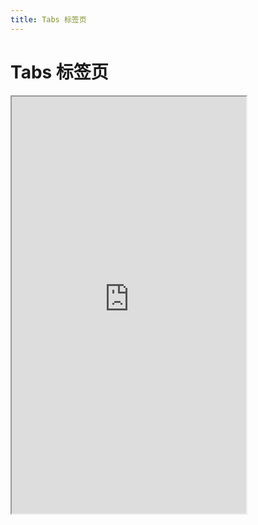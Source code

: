 ```yaml
---
title: Tabs 标签页
---
```


# Tabs 标签页

<iframe src="https://cfg-design.github.io/cfgd-uniapp3/#/pages/tabs/index" style="width: 375px; height: 667px" />

# 待写
